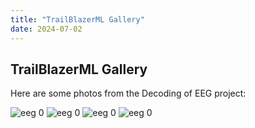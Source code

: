 ```yaml
---
title: "TrailBlazerML Gallery"
date: 2024-07-02
---
```


## TrailBlazerML Gallery

Here are some photos from the Decoding of EEG project:

![eeg 0](/eeg_0.png)
![eeg 0](/eeg_1.png)
![eeg 0](/eeg_2.png)
![eeg 0](/eeg_3.png)
